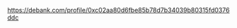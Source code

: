 https://debank.com/profile/0xc02aa80d6fbe85b78d7b34039b80315fd0376ddc

<!-- Auto-update: 2025-10-03T12:04:57.058523 -->

<!-- Auto-update: 2025-10-05T14:11:06.788031 -->

<!-- Auto-update: 2025-10-07T00:06:01.225017 -->
